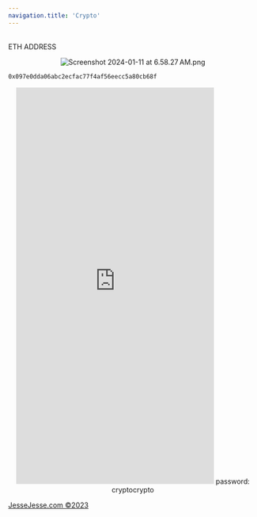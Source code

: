 ```yaml
---
navigation.title: 'Crypto'
---
```


<br>ETH ADDRESS<br>
<center> 


![Screenshot 2024-01-11 at 6.58.27 AM.png](/Screenshot%202024-01-11%20at%206.58.27%E2%80%AFAM.png)



</center>




```bash
0x097e0dda06abc2ecfac77f4af56eecc5a80cb68f
```
    

<center>
 
<iframe src="https://btc.jessejesse.com" style="border:0px #ffffff none;" name="myiFrame" scrolling="yes" frameborder="1" marginheight="0px" marginwidth="0px" height="800px" width="400px" allowfullscreen></iframe>
 password: cryptocrypto  
</center>
<p><a href="https://jessejesse.com">JesseJesse.com&nbsp&copy2023</p>









